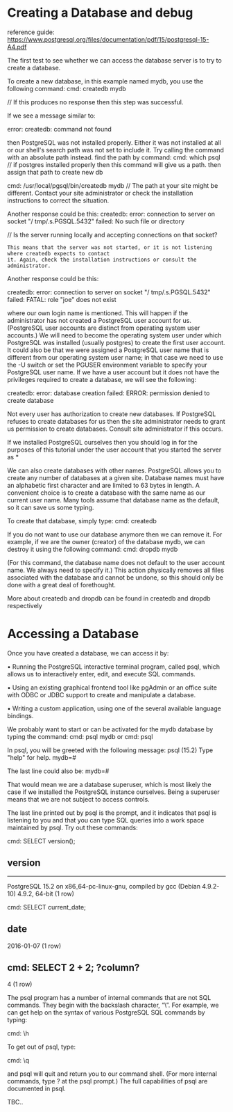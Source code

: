 # Creating a Database and debug
  reference guide: https://www.postgresql.org/files/documentation/pdf/15/postgresql-15-A4.pdf
  
 The first test to see whether we can access the database server is to try to create a database. 

To create a new database, in this example named mydb, you use the following command:
  cmd: createdb mydb

// If this produces no response then this step was successful.

If we see a message similar to:

  error: createdb: command not found

then PostgreSQL was not installed properly. Either it was not installed at all or our shell's search path
was not set to include it. Try calling the command with an absolute path instead. 
find the path by command:
  cmd: which psql 
    // if postgres installed properly then this command will give us a path. then assign that path to create new db
    
  cmd: /usr/local/pgsql/bin/createdb mydb
    // The path at your site might be different. Contact your site administrator or check the installation instructions to correct the situation.
    
Another response could be this:
createdb: error: connection to server on socket "/
tmp/.s.PGSQL.5432" failed: No such file or directory

  //  Is the server running locally and accepting connections on that socket? 
  
    This means that the server was not started, or it is not listening where createdb expects to contact
    it. Again, check the installation instructions or consult the administrator.

Another response could be this:

createdb: error: connection to server on socket "/
tmp/.s.PGSQL.5432" failed: FATAL: role "joe" does not exist

where our own login name is mentioned. This will happen if the administrator has not created a
PostgreSQL user account for us. (PostgreSQL user accounts are distinct from operating system user
accounts.) We will need to become the operating system user under which PostgreSQL was installed (usually postgres) to
create the first user account. It could also be that we were assigned a PostgreSQL user name that is
different from our operating system user name; in that case we need to use the -U switch or set the
PGUSER environment variable to specify your PostgreSQL user name.
If we have a user account but it does not have the privileges required to create a database, we will
see the following:

createdb: error: database creation failed: ERROR: permission
 denied to create database

Not every user has authorization to create new databases. If PostgreSQL refuses to create databases
for us then the site administrator needs to grant us permission to create databases. Consult site administrator if this occurs. 

If we installed PostgreSQL ourselves then you should log in for the
purposes of this tutorial under the user account that you started the server as *

We can also create databases with other names. PostgreSQL allows you to create any number of
databases at a given site. Database names must have an alphabetic first character and are limited to
63 bytes in length. A convenient choice is to create a database with the same name as our current
user name. Many tools assume that database name as the default, so it can save us some typing. 

To create that database, simply type:
  cmd:  createdb
  
If you do not want to use our database anymore then we can remove it. For example, if we are the owner
(creator) of the database mydb, we can destroy it using the following command:
  cmd: dropdb mydb
  
(For this command, the database name does not default to the user account name. We always need to
specify it.) This action physically removes all files associated with the database and cannot be undone,
so this should only be done with a great deal of forethought.

More about createdb and dropdb can be found in createdb and dropdb respectively

# Accessing a Database

Once you have created a database, we can access it by:

• Running the PostgreSQL interactive terminal program, called psql, which allows us to interactively enter, edit, and execute SQL commands.

• Using an existing graphical frontend tool like pgAdmin or an office suite with ODBC or JDBC
support to create and manipulate a database.

• Writing a custom application, using one of the several available language bindings.

We probably want to start or can be activated for the mydb database by typing the command:
  cmd: psql mydb
  or 
  cmd: psql
  
In psql, you will be greeted with the following message:
psql (15.2)
Type "help" for help.
mydb=#
 
 The last line could also be:
 mydb=#
 
That would mean we are a database superuser, which is most likely the case if we installed the
PostgreSQL instance ourselves. Being a superuser means that we are not subject to access controls.


The last line printed out by psql is the prompt, and it indicates that psql is listening to you and that
you can type SQL queries into a work space maintained by psql. Try out these commands: 

  cmd: SELECT version();

   version
  -------------------------------------------------------------------
  -----------------------
   PostgreSQL 15.2 on x86_64-pc-linux-gnu, compiled by gcc (Debian
   4.9.2-10) 4.9.2, 64-bit
  (1 row)

  cmd: SELECT current_date;

   date
  ------------
   2016-01-07
  (1 row)

  cmd: SELECT 2 + 2;
   ?column?
  ----------
   4
  (1 row)

  The psql program has a number of internal commands that are not SQL commands. They begin with
  the backslash character, “\”. For example, we can get help on the syntax of various PostgreSQL SQL
  commands by typing:

  cmd: \h

  To get out of psql, type:

  cmd: \q

  and psql will quit and return you to our command shell. (For more internal commands, type \? at
  the psql prompt.) The full capabilities of psql are documented in psql.

TBC..
